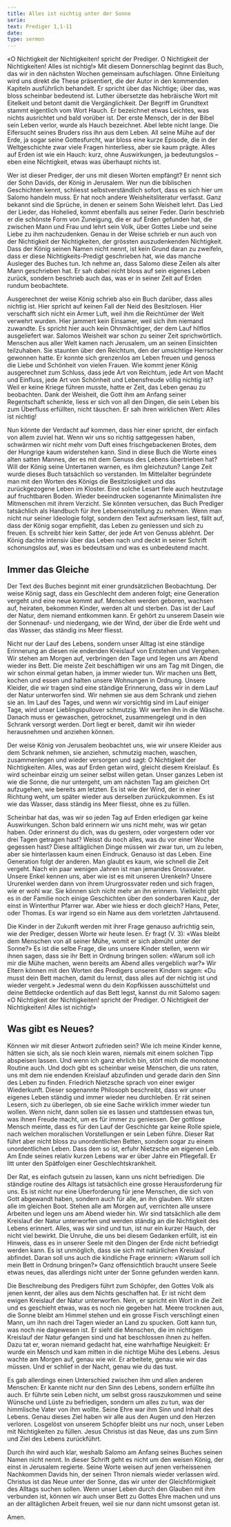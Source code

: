 ```yaml
---
title: Alles ist nichtig unter der Sonne
serie: 
text: Prediger 1,1-11
date: 
type: sermon
---
```



«O Nichtigkeit der Nichtigkeiten! spricht der Prediger. O Nichtigkeit der Nichtigkeiten! Alles ist nichtig!» Mit diesem Donnerschlag beginnt das Buch, das wir in den nächsten Wochen gemeinsam aufschlagen. Ohne Einleitung wird uns direkt die These präsentiert, die der Autor in den kommenden Kapiteln ausführlich behandelt. Er spricht über das Nichtige; über das, was bloss scheinbar bedeutend ist. Luther übersetzte das hebräische Wort mit Eitelkeit und betont damit die Vergänglichkeit. Der Begriff im Grundtext stammt eigentlich vom Wort Hauch. Er bezeichnet etwas Leichtes, was nichts ausrichtet und bald vorüber ist.  Der erste Mensch, der in der Bibel sein Leben verlor, wurde als Hauch bezeichnet. Abel lebte nicht lange. Die Eifersucht seines Bruders riss ihn aus dem Leben. All seine Mühe auf der Erde, ja sogar seine Gottesfurcht, war bloss eine kurze Episode, die in der Weltgeschichte zwar viele Fragen hinterliess, aber sie kaum prägte. Alles auf Erden ist wie ein Hauch: kurz, ohne Auswirkungen, ja bedeutungslos – eben eine Nichtigkeit, etwas was überhaupt nichts ist.

Wer ist dieser Prediger, der uns mit diesen Worten empfängt? Er nennt sich der Sohn Davids, der König in Jerusalem. Wer nun die biblischen Geschichten kennt, schliesst selbstverständlich sofort, dass es sich hier um Salomo handeln muss.  Er hat noch andere Weisheitsliteratur verfasst. Ganz bekannt sind die Sprüche, in denen er seinem Sohn Weisheit lehrt. Das Lied der Lieder, das Hohelied, kommt ebenfalls aus seiner Feder. Darin beschrieb er die schönste Form von Zuneigung, die er auf Erden gefunden hat, die zwischen Mann und Frau und lehrt sein Volk, über Gottes Liebe und seine Liebe zu ihm nachzudenken. Genau in der Weise schrieb er nun auch von der Nichtigkeit der Nichtigkeiten, der grössten auszudenkenden Nichtigkeit. Dass der König seinen Namen nicht nennt, ist kein Grund daran zu zweifeln, dass er diese Nichtigkeits-Predigt geschrieben hat, wie das manche Ausleger des Buches tun. Ich nehme an, dass Salomo diese Zeilen als alter Mann geschrieben hat. Er sah dabei nicht bloss auf sein eigenes Leben zurück, sondern beschrieb auch das, was er in seiner Zeit auf Erden rundum beobachtete.

Ausgerechnet der weise König schrieb also ein Buch darüber, dass alles nichtig ist. Hier spricht auf keinen Fall der Neid des Besitzlosen. Hier verschafft sich nicht ein Armer Luft, weil ihm die Reichtümer der Welt verwehrt wurden. Hier jammert kein Einsamer, weil sich ihm niemand zuwandte. Es spricht hier auch kein Ohnmächtiger, der dem Lauf hilflos ausgeliefert war. Salomos Weisheit war schon zu seiner Zeit sprichwörtlich. Menschen aus aller Welt kamen nach Jerusalem, um an seinen Einsichten teilzuhaben. Sie staunten über den Reichtum, den der umsichtige Herrscher gewonnen hatte. Er konnte sich grenzenlos am Leben freuen und genoss die Liebe und Schönheit von vielen Frauen. Wie kommt jener König ausgerechnet zum Schluss, dass jede Art von Reichtum, jede Art von Macht und Einfluss, jede Art von Schönheit und Lebensfreude völlig nichtig ist? Weil er keine Kriege führen musste, hatte er Zeit, das Leben genau zu beobachten.  Dank der Weisheit, die Gott ihm am Anfang seiner Regentschaft schenkte, liess er sich von all den Dingen, die sein Leben bis zum Überfluss erfüllten, nicht täuschen. Er sah ihren wirklichen Wert: Alles ist nichtig!

Nun könnte der Verdacht auf kommen, dass hier einer spricht, der einfach von allem zuviel hat. Wenn wir uns so richtig sattgegessen haben, schwärmen wir nicht mehr vom Duft eines frischgebackenen Brotes, dem der Hungrige kaum widerstehen kann. Sind in diese Buch die Worte eines alten satten Mannes, der es mit dem Genuss des Lebens übertrieben hat? Will der König seine Untertanen warnen, es ihm gleichzutun? Lange Zeit wurde dieses Buch tatsächlich so verstanden. Im Mittelalter begründete man mit den Worten des Königs die Besitzlosigkeit und das zurückgezogene Leben im Kloster. Eine solche Lesart fiele auch heutzutage auf fruchtbaren Boden. Wieder beeindrucken sogenannte Minimalisten ihre Mitmenschen mit ihrem Verzicht. Sie könnten versuchen, das Buch Prediger tatsächlich als Handbuch für ihre Lebenseinstellung zu nehmen. Wenn man nicht nur seiner Ideologie folgt, sondern den Text aufmerksam liest, fällt auf, dass der König sogar empfiehlt, das Leben zu geniessen und sich zu freuen. Es schreibt hier kein Satter, der jede Art von Genuss ablehnt. Der König dachte intensiv über das Leben nach und deckt in seiner Schrift schonungslos auf, was es bedeutsam und was es unbedeutend macht.

## Immer das Gleiche

Der Text des Buches beginnt mit einer grundsätzlichen Beobachtung. Der weise König sagt, dass ein Geschlecht dem anderen folgt; eine Generation vergeht und eine neue kommt auf. Menschen werden geboren, wachsen auf, heiraten, bekommen Kinder, werden alt und sterben. Das ist der Lauf der Natur, dem niemand entkommen kann. Er gehört zu unserem Dasein wie der Sonnenauf- und niedergang, wie der Wind, der über die Erde weht und das Wasser, das ständig ins Meer fliesst.

Nicht nur der Lauf des Lebens, sondern unser Alltag ist eine ständige Erinnerung an diesen nie endenden Kreislauf von Entstehen und Vergehen. Wir stehen am Morgen auf, verbringen den Tage und legen uns am Abend wieder ins Bett. Die meiste Zeit beschäftigen wir uns am Tag mit Dingen, die wir schon einmal getan haben, ja immer wieder tun. Wir machen uns Bett, kochen und essen und halten unsere Wohnungen in Ordnung. Unsere Kleider, die wir tragen sind eine ständige Erinnerung, dass wir in dem Lauf der Natur unterworfen sind. Wir nehmen sie aus dem Schrank und ziehen sie an. Im Lauf des Tages, und wenn wir vorsichtig sind im Lauf einiger Tage, wird unser Lieblingspullover schmutzig. Wir werfen ihn in die Wäsche. Danach muss er gewaschen, getrocknet, zusammengelegt und in den Schrank versorgt werden. Dort liegt er bereit, damit wir ihn wieder herausnehmen und anziehen können. 

Der weise König von Jerusalem beobachtet uns, wie wir unsere Kleider aus dem Schrank nehmen, sie anziehen, schmutzig machen, waschen, zusammenlegen und wieder versorgen und sagt: O Nichtigkeit der Nichtigkeiten. Alles, was auf Erden getan wird, gleicht diesem Kreislauf. Es wird scheinbar einzig um seiner selbst willen getan. Unser ganzes Leben ist wie die Sonne, die nur untergeht, um am nächsten Tag am gleichen Ort aufzugehen, wie bereits am letzten. Es ist wie der Wind, der in einer Richtung weht, um später wieder aus derselben zurückzukommen. Es ist wie das Wasser, dass ständig ins Meer fliesst, ohne es zu füllen.

Scheinbar hat das, was wir so jeden Tag auf Erden erledigen gar keine Auswirkungen. Schon bald erinnern wir uns nicht mehr, was wir getan haben. Oder erinnerst du dich, was du gestern, oder vorgestern oder vor drei Tagen getragen hast? Weisst du noch alles, was du vor einer Woche gegessen hast? Diese alltäglichen Dinge müssen wir zwar tun, um zu leben, aber sie hinterlassen kaum einen Eindruck. Genauso ist das Leben. Eine Generation folgt der anderen. Man glaubt es kaum, wie schnell die Zeit vergeht. Nach ein paar wenigen Jahren ist man jemandes Grossvater. Unsere Enkel kennen uns, aber wie ist es mit unseren Urenkeln? Unsere Ururenkel werden dann von ihrem Ururgrossvater reden und sich fragen, wie er wohl war. Sie können sich nicht mehr an ihn erinnern. Vielleicht gibt es in der Familie noch einige Geschichten über den sonderbaren Kauz, der einst in Winterthur Pfarrer war. Aber wie hiess er doch gleich? Hans, Peter, oder Thomas. Es war irgend so ein Name aus dem vorletzten Jahrtausend.

Die Kinder in der Zukunft werden mit ihrer Frage genauso aufrichtig sein, wie der Prediger, dessen Worte wir heute lesen. Er fragt (V. 3): «Was bleibt dem Menschen von all seiner Mühe, womit er sich abmüht unter der Sonne?» Es ist die selbe Frage, die uns unsere Kinder stellen, wenn wir ihnen sagen, dass sie ihr Bett in Ordnung bringen sollen: «Warum soll ich mir die Mühe machen, wenn bereits am Abend alles vergeblich war?» Wir Eltern können mit den Worten des Predigers unseren Kindern sagen: «Du musst dein Bett machen, damit du lernst, dass alles auf der nichtig ist und wieder vergeht.» Jedesmal wenn du dein Kopfkissen ausschüttelst und deine Bettdecke ordentlich auf das Bett legst, kannst du mit Salomo sagen: «O Nichtigkeit der Nichtigkeiten! spricht der Prediger. O Nichtigkeit der Nichtigkeiten! Alles ist nichtig!»

## Was gibt es Neues?

Können wir mit dieser Antwort zufrieden sein? Wie ich meine Kinder kenne, hätten sie sich, als sie noch klein waren, niemals mit einem solchen Tipp abspeisen lassen. Und wenn ich ganz ehrlich bin, stört mich die monotone Routine auch. Und doch gibt es scheinbar weise Menschen, die uns raten, uns mit dem nie endenden Kreislauf abzufinden und gerade darin den Sinn des Leben zu finden. Friedrich Nietzsche sprach von einer ewiger Wiederkunft. Dieser sogenannte Philosoph beschreibt, dass wir unser eigenes Leben ständig und immer wieder neu durchleben. Er rät seinen Lesern, sich zu überlegen, ob sie eine Sache wirklich immer wieder tun wollen. Wenn nicht, dann sollen sie es lassen und stattdessen etwas tun, was ihnen Freude macht, um es für immer zu geniessen. Der gottlose Mensch meinte, dass es für den Lauf der Geschichte gar keine Rolle spiele, nach welchen moralischen Vorstellungen er sein Leben führe. Dieser Rat führt aber nicht bloss zu unordentlichen Betten, sondern sogar zu einem unordentlichen Leben. Dass dem so ist, erfuhr Nietzsche am eigenen Leib. Am Ende seines relativ kurzen Lebens war er über Jahre ein Pflegefall. Er litt unter den Spätfolgen einer Geschlechtskrankheit.

Der Rat, es einfach gutsein zu lassen, kann uns nicht befriedigen. Die ständige routine des Alltags ist tatsächlich eine grosse Herausforderung für uns. Es ist nicht nur eine Überforderung für jene Menschen, die sich von Gott abgewandt haben, sondern auch für alle, an ihn glauben. Wir sitzen alle im gleichen Boot. Stehen alle am Morgen auf, verrichten alle unsere Arbeiten und legen uns am Abend wieder hin. Wir sind tatsächlich alle dem Kreislauf der Natur unterworfen und werden ständig an die Nichtigkeit des Lebens erinnert. Alles, was wir sind und tun, ist nur ein kurzer Hauch, der nicht viel bewirkt. Die Unruhe, die uns bei diesem Gedanken erfüllt, ist ein Hinweis, dass es in unserer Seele mit den Dingen der Erde nicht befriedigt werden kann. Es ist unmöglich, dass sie sich mit natürlichen Kreislauf abfindet. Daran soll uns auch die kindliche Frage erinnern: «Warum soll ich mein Bett in Ordnung bringen?» Ganz offensichtlich braucht unsere Seele etwas neues, das allerdings nicht unter der Sonne gefunden werden kann.

Die Beschreibung des Predigers führt zum Schöpfer, den Gottes Volk als jenen kennt, der alles aus dem Nichts geschaffen hat. Er ist nicht dem ewigen Kreislauf der Natur unterworfen. Nein, er spricht ein Wort in die Zeit und es geschieht etwas, was es noch nie gegeben hat. Meere trocknen aus, die Sonne bleibt am Himmel stehen und ein grosse Fisch verschlingt einen Mann, um ihn nach drei Tagen wieder an Land zu spucken. Gott kann tun, was noch nie dagewesen ist. Er sieht die Menschen, die im nichtigen Kreislauf der Natur gefangen sind und hat beschlossen ihnen zu helfen. Dazu tat er, woran niemand gedacht hat, eine wahrhaftige Neuigkeit: Er wurde ein Mensch und kam mitten in die nichtige Mühe des Lebens. Jesus wachte am Morgen auf, genau wie wir. Er arbeitete, genau wie wir das müssen. Und er schlief in der Nacht, genau wie du das tust. 

Es gab allerdings einen Unterschied zwischen ihm und allen anderen Menschen: Er kannte nicht nur den Sinn des Lebens, sondern erfüllte ihn auch. Er führte sein Leben nicht, um selbst gross rauszukommen und seine Wünsche und Lüste zu befriedigen, sondern um alles zu tun, was der himmlische Vater von ihm wollte. Seine Ehre war ihm Sinn und Inhalt des Lebens. Genau dieses Ziel haben wir alle aus den Augen und den Herzen verloren. Losgelöst von unserem Schöpfer bleibt uns nur noch, unser Leben mit Nichtigkeiten zu füllen. Jesus Christus ist das Neue, das uns zum Sinn und Ziel des Lebens zurückführt.

Durch ihn wird auch klar, weshalb Salomo am Anfang seines Buches seinen Namen nicht nennt. In dieser Schrift geht es nicht um den weisen König, der einst in Jerusalem regierte. Seine Worte weisen auf jenen verheissenen Nachkommen Davids hin, der seinen Thron niemals wieder verlassen wird. Christus ist das Neue unter der Sonne, das wir unter der Gleichförmigkeit des Alltags suchen sollen. Wenn unser Leben durch den Glauben mit ihm verbunden ist, können wir auch unser Bett zu Gottes Ehre machen und uns an der alltäglichen Arbeit freuen, weil sie nur dann nicht umsonst getan ist.

Amen.
